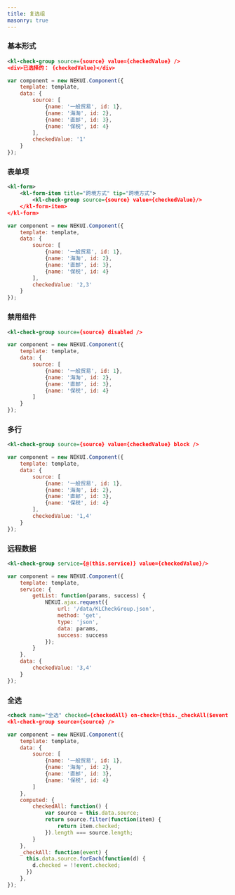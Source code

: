 ```yaml
---
title: 复选组
masonry: true
---
```

<!-- demo_start -->
### 基本形式
<div class="m-example"></div>

```xml
<kl-check-group source={source} value={checkedValue} />
<div>已选择的： {checkedValue}</div>
```

```javascript
var component = new NEKUI.Component({
    template: template,
    data: {
        source: [
            {name: '一般贸易', id: 1},
            {name: '海淘', id: 2},
            {name: '直邮', id: 3},
            {name: '保税', id: 4}
        ],
        checkedValue: '1'
    }
});
```
<!-- demo_end -->

<!-- demo_start -->
### 表单项

<div class="m-example"></div>

```xml
<kl-form>
    <kl-form-item title="跨境方式" tip="跨境方式">
        <kl-check-group source={source} value={checkedValue}/>
    </kl-form-item>
</kl-form>
```

```javascript
var component = new NEKUI.Component({
    template: template,
    data: {
        source: [
            {name: '一般贸易', id: 1},
            {name: '海淘', id: 2},
            {name: '直邮', id: 3},
            {name: '保税', id: 4}
        ],
        checkedValue: '2,3'
    }
});
```
<!-- demo_end -->

<!-- demo_start -->
### 禁用组件
<div class="m-example"></div>

```xml
<kl-check-group source={source} disabled />
```

```javascript
var component = new NEKUI.Component({
    template: template,
    data: {
        source: [
            {name: '一般贸易', id: 1},
            {name: '海淘', id: 2},
            {name: '直邮', id: 3},
            {name: '保税', id: 4}
        ]
    }
});
```
<!-- demo_end -->

<!-- demo_start -->
### 多行
<div class="m-example"></div>

```xml
<kl-check-group source={source} value={checkedValue} block />
```

```javascript
var component = new NEKUI.Component({
    template: template,
    data: {
        source: [
            {name: '一般贸易', id: 1},
            {name: '海淘', id: 2},
            {name: '直邮', id: 3},
            {name: '保税', id: 4}
        ],
        checkedValue: '1,4'
    }
});
```
<!-- demo_end -->

<!-- demo_start -->
### 远程数据
<div class="m-example"></div>

```xml
<kl-check-group service={@(this.service)} value={checkedValue}/>
```

```javascript
var component = new NEKUI.Component({
    template: template,
    service: {
        getList: function(params, success) {
            NEKUI.ajax.request({
                url: '/data/KLCheckGroup.json',
                method: 'get',
                type: 'json',
                data: params,
                success: success
            });
        }
    },
    data: {
        checkedValue: '3,4'
    }
});
```
<!-- demo_end -->

<!-- demo_start -->
### 全选
<div class="m-example"></div>

```xml
<check name="全选" checked={checkedAll} on-check={this._checkAll($event)} />
<kl-check-group source={source} />
```

```javascript
var component = new NEKUI.Component({
    template: template,
    data: {
        source: [
            {name: '一般贸易', id: 1},
            {name: '海淘', id: 2},
            {name: '直邮', id: 3},
            {name: '保税', id: 4}
        ]
    },
    computed: {
        checkedAll: function() {
            var source = this.data.source;
            return source.filter(function(item) {
                return item.checked;
            }).length === source.length;
        }
    },
    _checkAll: function(event) {
      this.data.source.forEach(function(d) {
        d.checked = !!event.checked;
      })
    },
});
```
<!-- demo_end -->
